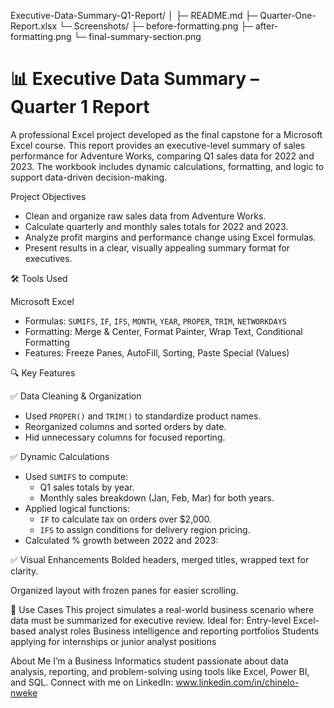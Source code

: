 Executive-Data-Summary-Q1-Report/
│
├─ README.md
├─ Quarter-One-Report.xlsx
└─ Screenshots/
   ├─ before-formatting.png
   ├─ after-formatting.png
   └─ final-summary-section.png

# 📊 Executive Data Summary – Quarter 1 Report

A professional Excel project developed as the final capstone for a Microsoft Excel course. This report provides an executive-level 
summary of sales performance for Adventure Works, comparing Q1 sales data for 2022 and 2023. The workbook includes dynamic calculations, formatting, and logic to support data-driven decision-making.

  Project Objectives

- Clean and organize raw sales data from Adventure Works.
- Calculate quarterly and monthly sales totals for 2022 and 2023.
- Analyze profit margins and performance change using Excel formulas.
- Present results in a clear, visually appealing summary format for executives.

🛠️ Tools Used

Microsoft Excel
  - Formulas: `SUMIFS`, `IF`, `IFS`, `MONTH`, `YEAR`, `PROPER`, `TRIM`, `NETWORKDAYS`
  - Formatting: Merge & Center, Format Painter, Wrap Text, Conditional Formatting
  - Features: Freeze Panes, AutoFill, Sorting, Paste Special (Values)

🔍 Key Features

✅ Data Cleaning & Organization
- Used `PROPER()` and `TRIM()` to standardize product names.
- Reorganized columns and sorted orders by date.
- Hid unnecessary columns for focused reporting.

 ✅ Dynamic Calculations
- Used `SUMIFS` to compute:
  - Q1 sales totals by year.
  - Monthly sales breakdown (Jan, Feb, Mar) for both years.
- Applied logical functions:
  - `IF` to calculate tax on orders over $2,000.
  - `IFS` to assign conditions for delivery region pricing.
- Calculated % growth between 2022 and 2023:
 
✅ Visual Enhancements
Bolded headers, merged titles, wrapped text for clarity.

Organized layout with frozen panes for easier scrolling.

🧩 Use Cases
This project simulates a real-world business scenario where data must be summarized for executive review. Ideal for:
Entry-level Excel-based analyst roles
Business intelligence and reporting portfolios
Students applying for internships or junior analyst positions

About Me
I’m a Business Informatics student passionate about data analysis, reporting, and problem-solving using tools like Excel, Power BI, and SQL.
Connect with me on LinkedIn: www.linkedin.com/in/chinelo-nweke 
